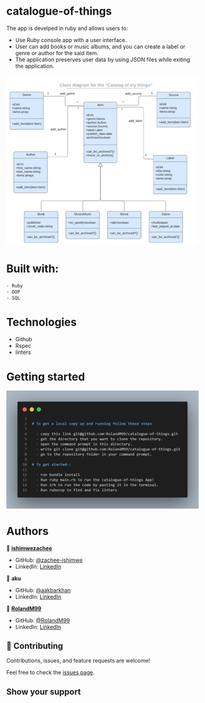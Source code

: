 # catalogue-of-things

The app is develped in ruby and allows users to:
  - Use Ruby console app with a user interface.
  - User can add books or music albums, and you can create a label or genre or author for the said item.
  - The application preserves user data by using JSON files while exiting the application.

![screenshot](./catalog_of_my_things.png)

# Built with:

    - Ruby
    - OOP
    - SQL
  
# Technologies

  - Github
  - Rspec
  - linters
  

# Getting started 
![screenshot](./coding.png)


# Authors

👤 **[ishimwezachee](https://github.com/ishimwezachee)**

- GitHub: [@zachee-ishimwe](https://github.com/ishimwezachee)
- LinkedIn: [LinkedIn](https://www.linkedin.com/in/zachee-ishimwe/)


👤 **aku** 
- GitHub: [@aakbarkhan](https://github.com/aakbarkhan)
- LinkedIn: [LinkedIn](https://www.linkedin.com/in/akuu-khan/)
  
👤 **[RolandM99](https://github.com/RolandM99)**

- GitHub: [@RolandM99](https://github.com/RolandM99)
- LinkedIn: [LinkedIn](https://www.linkedin.com/in/roland-mweze/)


## 🤝 Contributing

Contributions, issues, and feature requests are welcome!

Feel free to check the [issues page](../../issues/).

## Show your support